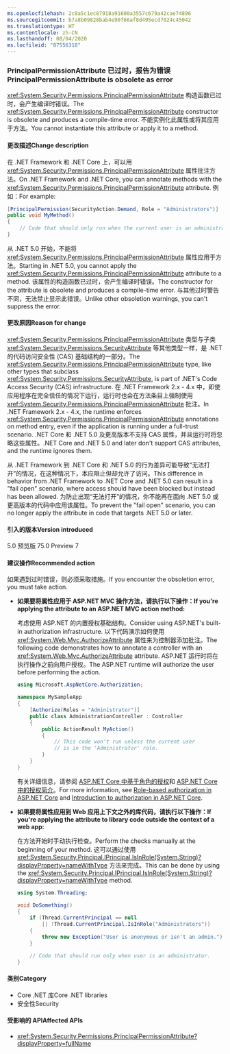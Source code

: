 ```yaml
---
ms.openlocfilehash: 2c8a5c1ec87918a91600a3557c679a42cae74896
ms.sourcegitcommit: b7a8b09828bab4e90f66af8d495ecd7024c45042
ms.translationtype: HT
ms.contentlocale: zh-CN
ms.lasthandoff: 08/04/2020
ms.locfileid: "87556318"
---
```

### <a name="principalpermissionattribute-is-obsolete-as-error"></a><span data-ttu-id="d93dd-101">PrincipalPermissionAttribute 已过时，报告为错误</span><span class="sxs-lookup"><span data-stu-id="d93dd-101">PrincipalPermissionAttribute is obsolete as error</span></span>

<span data-ttu-id="d93dd-102"><xref:System.Security.Permissions.PrincipalPermissionAttribute> 构造函数已过时，会产生编译时错误。</span><span class="sxs-lookup"><span data-stu-id="d93dd-102">The <xref:System.Security.Permissions.PrincipalPermissionAttribute> constructor is obsolete and produces a compile-time error.</span></span> <span data-ttu-id="d93dd-103">不能实例化此属性或将其应用于方法。</span><span class="sxs-lookup"><span data-stu-id="d93dd-103">You cannot instantiate this attribute or apply it to a method.</span></span>

#### <a name="change-description"></a><span data-ttu-id="d93dd-104">更改描述</span><span class="sxs-lookup"><span data-stu-id="d93dd-104">Change description</span></span>

<span data-ttu-id="d93dd-105">在 .NET Framework 和 .NET Core 上，可以用 <xref:System.Security.Permissions.PrincipalPermissionAttribute> 属性批注方法。</span><span class="sxs-lookup"><span data-stu-id="d93dd-105">On .NET Framework and .NET Core, you can annotate methods with the <xref:System.Security.Permissions.PrincipalPermissionAttribute> attribute.</span></span> <span data-ttu-id="d93dd-106">例如：</span><span class="sxs-lookup"><span data-stu-id="d93dd-106">For example:</span></span>

```csharp
[PrincipalPermission(SecurityAction.Demand, Role = "Administrators")]
public void MyMethod()
{
    // Code that should only run when the current user is an administrator.
}
```

<span data-ttu-id="d93dd-107">从 .NET 5.0 开始，不能将 <xref:System.Security.Permissions.PrincipalPermissionAttribute> 属性应用于方法。</span><span class="sxs-lookup"><span data-stu-id="d93dd-107">Starting in .NET 5.0, you cannot apply the <xref:System.Security.Permissions.PrincipalPermissionAttribute> attribute to a method.</span></span> <span data-ttu-id="d93dd-108">该属性的构造函数已过时，会产生编译时错误。</span><span class="sxs-lookup"><span data-stu-id="d93dd-108">The constructor for the attribute is obsolete and produces a compile-time error.</span></span> <span data-ttu-id="d93dd-109">与其他过时警告不同，无法禁止显示此错误。</span><span class="sxs-lookup"><span data-stu-id="d93dd-109">Unlike other obsoletion warnings, you can't suppress the error.</span></span>

#### <a name="reason-for-change"></a><span data-ttu-id="d93dd-110">更改原因</span><span class="sxs-lookup"><span data-stu-id="d93dd-110">Reason for change</span></span>

<span data-ttu-id="d93dd-111"><xref:System.Security.Permissions.PrincipalPermissionAttribute> 类型与子类 <xref:System.Security.Permissions.SecurityAttribute> 等其他类型一样，是 .NET 的代码访问安全性 (CAS) 基础结构的一部分。</span><span class="sxs-lookup"><span data-stu-id="d93dd-111">The <xref:System.Security.Permissions.PrincipalPermissionAttribute> type, like other types that subclass <xref:System.Security.Permissions.SecurityAttribute>, is part of .NET's Code Access Security (CAS) infrastructure.</span></span> <span data-ttu-id="d93dd-112">在 .NET Framework 2.x - 4.x 中，即使应用程序在完全信任的情况下运行，运行时也会在方法条目上强制使用 <xref:System.Security.Permissions.PrincipalPermissionAttribute> 批注。</span><span class="sxs-lookup"><span data-stu-id="d93dd-112">In .NET Framework 2.x - 4.x, the runtime enforces <xref:System.Security.Permissions.PrincipalPermissionAttribute> annotations on method entry, even if the application is running under a full-trust scenario.</span></span> <span data-ttu-id="d93dd-113">.NET Core 和 .NET 5.0 及更高版本不支持 CAS 属性，并且运行时将忽略这些属性。</span><span class="sxs-lookup"><span data-stu-id="d93dd-113">.NET Core and .NET 5.0 and later don't support CAS attributes, and the runtime ignores them.</span></span>

<span data-ttu-id="d93dd-114">从 .NET Framework 到 .NET Core 和 .NET 5.0 的行为差异可能导致“无法打开”的情况，在这种情况下，本应阻止但却允许了访问。</span><span class="sxs-lookup"><span data-stu-id="d93dd-114">This difference in behavior from .NET Framework to .NET Core and .NET 5.0 can result in a "fail open" scenario, where access should have been blocked but instead has been allowed.</span></span> <span data-ttu-id="d93dd-115">为防止出现“无法打开”的情况，你不能再在面向 .NET 5.0 或更高版本的代码中应用该属性。</span><span class="sxs-lookup"><span data-stu-id="d93dd-115">To prevent the "fail open" scenario, you can no longer apply the attribute in code that targets .NET 5.0 or later.</span></span>

#### <a name="version-introduced"></a><span data-ttu-id="d93dd-116">引入的版本</span><span class="sxs-lookup"><span data-stu-id="d93dd-116">Version introduced</span></span>

<span data-ttu-id="d93dd-117">5.0 预览版 7</span><span class="sxs-lookup"><span data-stu-id="d93dd-117">5.0 Preview 7</span></span>

#### <a name="recommended-action"></a><span data-ttu-id="d93dd-118">建议操作</span><span class="sxs-lookup"><span data-stu-id="d93dd-118">Recommended action</span></span>

<span data-ttu-id="d93dd-119">如果遇到过时错误，则必须采取措施。</span><span class="sxs-lookup"><span data-stu-id="d93dd-119">If you encounter the obsoletion error, you must take action.</span></span>

- <span data-ttu-id="d93dd-120">**如果要将属性应用于 ASP.NET MVC 操作方法，请执行以下操作：**</span><span class="sxs-lookup"><span data-stu-id="d93dd-120">**If you're applying the attribute to an ASP.NET MVC action method:**</span></span>

  <span data-ttu-id="d93dd-121">考虑使用 ASP.NET 的内置授权基础结构。</span><span class="sxs-lookup"><span data-stu-id="d93dd-121">Consider using ASP.NET's built-in authorization infrastructure.</span></span> <span data-ttu-id="d93dd-122">以下代码演示如何使用 <xref:System.Web.Mvc.AuthorizeAttribute> 属性来为控制器添加批注。</span><span class="sxs-lookup"><span data-stu-id="d93dd-122">The following code demonstrates how to annotate a controller with an <xref:System.Web.Mvc.AuthorizeAttribute> attribute.</span></span> <span data-ttu-id="d93dd-123">ASP.NET 运行时将在执行操作之前向用户授权。</span><span class="sxs-lookup"><span data-stu-id="d93dd-123">The ASP.NET runtime will authorize the user before performing the action.</span></span>

  ```csharp
  using Microsoft.AspNetCore.Authorization;

  namespace MySampleApp
  {
      [Authorize(Roles = "Administrator")]
      public class AdministrationController : Controller
      {
          public ActionResult MyAction()
          {
              // This code won't run unless the current user
              // is in the 'Administrator' role.
          }
      }
  }
  ```

  <span data-ttu-id="d93dd-124">有关详细信息，请参阅 [ASP.NET Core 中基于角色的授权](/aspnet/core/security/authorization/roles)和 [ASP.NET Core 中的授权简介](/aspnet/core/security/authorization/introduction)。</span><span class="sxs-lookup"><span data-stu-id="d93dd-124">For more information, see [Role-based authorization in ASP.NET Core](/aspnet/core/security/authorization/roles) and [Introduction to authorization in ASP.NET Core](/aspnet/core/security/authorization/introduction).</span></span>

- <span data-ttu-id="d93dd-125">**如果要将属性应用到 Web 应用上下文之外的库代码，请执行以下操作：**</span><span class="sxs-lookup"><span data-stu-id="d93dd-125">**If you're applying the attribute to library code outside the context of a web app:**</span></span>

  <span data-ttu-id="d93dd-126">在方法开始时手动执行检查。</span><span class="sxs-lookup"><span data-stu-id="d93dd-126">Perform the checks manually at the beginning of your method.</span></span> <span data-ttu-id="d93dd-127">这可以通过使用 <xref:System.Security.Principal.IPrincipal.IsInRole(System.String)?displayProperty=nameWithType> 方法来完成。</span><span class="sxs-lookup"><span data-stu-id="d93dd-127">This can be done by using the <xref:System.Security.Principal.IPrincipal.IsInRole(System.String)?displayProperty=nameWithType> method.</span></span>

  ```csharp
  using System.Threading;

  void DoSomething()
  {
      if (Thread.CurrentPrincipal == null
          || !Thread.CurrentPrincipal.IsInRole("Administrators"))
      {
          throw new Exception("User is anonymous or isn't an admin.");
      }

      // Code that should run only when user is an administrator.
  }
  ```

#### <a name="category"></a><span data-ttu-id="d93dd-128">类别</span><span class="sxs-lookup"><span data-stu-id="d93dd-128">Category</span></span>

- <span data-ttu-id="d93dd-129">Core .NET 库</span><span class="sxs-lookup"><span data-stu-id="d93dd-129">Core .NET libraries</span></span>
- <span data-ttu-id="d93dd-130">安全性</span><span class="sxs-lookup"><span data-stu-id="d93dd-130">Security</span></span>

#### <a name="affected-apis"></a><span data-ttu-id="d93dd-131">受影响的 API</span><span class="sxs-lookup"><span data-stu-id="d93dd-131">Affected APIs</span></span>

- <xref:System.Security.Permissions.PrincipalPermissionAttribute?displayProperty=fullName>

<!--

#### Affected APIs

- `T:System.Security.Permissions.PrincipalPermissionAttribute`

-->
